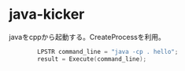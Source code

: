 # java-kicker

javaをcppから起動する。CreateProcessを利用。

```cpp
        LPSTR command_line = "java -cp . hello";
        result = Execute(command_line);
```
